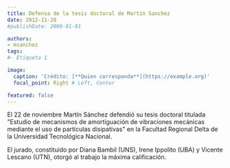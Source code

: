 ```yaml
---
title: Defensa de la tesis doctoral de Martín Sanchez
date: 2012-11-28
#publishDate: 2000-01-01

authors:
- msanchez
tags:
#- Etiqueta 1

image:
  caption: 'Crédito: [**Quien corresponda**](https://example.org)'
  focal_point: Right # Left, Center

featured: false
---
```


El 22 de noviembre Martín Sánchez defendió su tesis doctoral titulada "Estudio de
mecanismos de amortiguación de vibraciones mecánicas mediante el uso de partículas
disipativas" en la Facultad Regional Delta de la Universidad Tecnológica Nacional.

<!--more-->

El jurado, constituído por Diana Bambil (UNS), Irene Ippolito (UBA) y Vicente Lescano
(UTN), otorgó al trabajo la máxima calificación.
